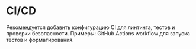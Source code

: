 # CI/CD

Рекомендуется добавить конфигурацию CI для линтинга, тестов и проверки безопасности. Примеры: GitHub Actions workflow для запуска тестов и форматирования.
